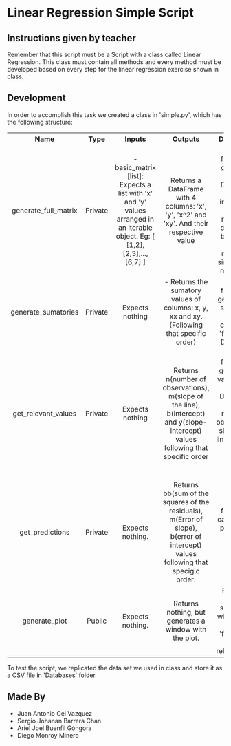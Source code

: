 # Linear Regression Simple Script  
## Instructions given by teacher  
Remember that this script must be a Script with a class called Linear Regression. This class must contain all methods and every method must be developed based on every step for the linear regression exercise shown in class. 

## Development  
In order to accomplish this task we created a class in 'simple.py', which has the following structure:
<table style="text-align:center;">
    <tr>
        <th style="text-align:center;"> Name </th>
        <th style="text-align:center;"> Type </th>
        <th style="text-align:center;"> Inputs </th>
        <th style="text-align:center;"> Outputs </th>
        <th style="text-align:center;"> Description </th>
    </tr>
    <tr>
        <td> generate_full_matrix </td>
        <td> Private </td>
        <td> - basic_matrix [list]: Expects a list with 'x' and 'y' values arranged in an iterable object. Eg: [ [1,2],[2,3],...,[6,7] ] </td>
        <td> Returns a DataFrame with 4 columns: 'x', 'y', 'x^2' and 'xy'. And their respective value </td>
        <td> Private function to generate a pandas DataFrame with the information and necessary columns to be used as guide to realize the simple linear regression. </td>
    </tr>
    <tr>
        <td> generate_sumatories </td>
        <td> Private </td>
        <td> Expects nothing </td>
        <td> - Returns the sumatory values of columns: x, y, xx and xy. (Following that specific order) </td>
        <td> Private function to generate the sumatories of the columns of 'full_matrix' DataFrame </td>
    </tr>
    <tr>
        <td> get_relevant_values </td>
        <td> Private </td>
        <td> Expects nothing </td>
        <td> Returns n(number of observations), m(slope of the line), b(intercept) and y(slope-intercept) values following that specific order </td>
        <td> Private function to get relevant values of the pandas DataFrame, such as: number of observations, slope of the line, intercept and the slope-intercept values </td>
    </tr>
    <tr>
        <td> get_predictions </td>
        <td> Private </td>
        <td> Expects nothing. </td>
        <td> Returns bb(sum of the squares of the residuals), m(Error of slope), b(error of intercept) values following that specigic order. </td>
        <td> Private function to calculate the predictions using the minimum square method. </td>
    </tr>
    <tr>
        <td> generate_plot </td>
        <td> Public </td>
        <td> Expects nothing. </td>
        <td> Returns nothing, but generates a window with the plot. </td>
        <td> Funtion to plot the scatter plot with the data of 'full_matrix' and it's relevant data. </td>
    </tr>
</table>

To test the script, we replicated the data set we used in class and store it as a CSV file in 'Databases' folder.

## Made By
- Juan Antonio Cel Vazquez
- Sergio Johanan Barrera Chan
- Ariel Joel Buenfil Góngora
- Diego Monroy Minero